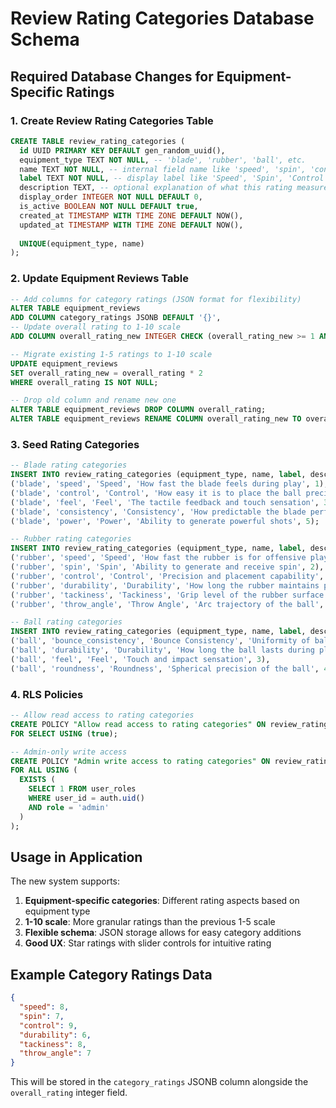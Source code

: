 # Review Rating Categories Database Schema

## Required Database Changes for Equipment-Specific Ratings

### 1. Create Review Rating Categories Table

```sql
CREATE TABLE review_rating_categories (
  id UUID PRIMARY KEY DEFAULT gen_random_uuid(),
  equipment_type TEXT NOT NULL, -- 'blade', 'rubber', 'ball', etc.
  name TEXT NOT NULL, -- internal field name like 'speed', 'spin', 'control'
  label TEXT NOT NULL, -- display label like 'Speed', 'Spin', 'Control'
  description TEXT, -- optional explanation of what this rating measures
  display_order INTEGER NOT NULL DEFAULT 0,
  is_active BOOLEAN NOT NULL DEFAULT true,
  created_at TIMESTAMP WITH TIME ZONE DEFAULT NOW(),
  updated_at TIMESTAMP WITH TIME ZONE DEFAULT NOW(),
  
  UNIQUE(equipment_type, name)
);
```

### 2. Update Equipment Reviews Table

```sql
-- Add columns for category ratings (JSON format for flexibility)
ALTER TABLE equipment_reviews 
ADD COLUMN category_ratings JSONB DEFAULT '{}',
-- Update overall rating to 1-10 scale
ADD COLUMN overall_rating_new INTEGER CHECK (overall_rating_new >= 1 AND overall_rating_new <= 10);

-- Migrate existing 1-5 ratings to 1-10 scale
UPDATE equipment_reviews 
SET overall_rating_new = overall_rating * 2 
WHERE overall_rating IS NOT NULL;

-- Drop old column and rename new one
ALTER TABLE equipment_reviews DROP COLUMN overall_rating;
ALTER TABLE equipment_reviews RENAME COLUMN overall_rating_new TO overall_rating;
```

### 3. Seed Rating Categories

```sql
-- Blade rating categories
INSERT INTO review_rating_categories (equipment_type, name, label, description, display_order) VALUES
('blade', 'speed', 'Speed', 'How fast the blade feels during play', 1),
('blade', 'control', 'Control', 'How easy it is to place the ball precisely', 2),
('blade', 'feel', 'Feel', 'The tactile feedback and touch sensation', 3),
('blade', 'consistency', 'Consistency', 'How predictable the blade performs', 4),
('blade', 'power', 'Power', 'Ability to generate powerful shots', 5);

-- Rubber rating categories  
INSERT INTO review_rating_categories (equipment_type, name, label, description, display_order) VALUES
('rubber', 'speed', 'Speed', 'How fast the rubber is for offensive play', 1),
('rubber', 'spin', 'Spin', 'Ability to generate and receive spin', 2),
('rubber', 'control', 'Control', 'Precision and placement capability', 3),
('rubber', 'durability', 'Durability', 'How long the rubber maintains performance', 4),
('rubber', 'tackiness', 'Tackiness', 'Grip level of the rubber surface', 5),
('rubber', 'throw_angle', 'Throw Angle', 'Arc trajectory of the ball', 6);

-- Ball rating categories
INSERT INTO review_rating_categories (equipment_type, name, label, description, display_order) VALUES
('ball', 'bounce_consistency', 'Bounce Consistency', 'Uniformity of ball bounce', 1),
('ball', 'durability', 'Durability', 'How long the ball lasts during play', 2),
('ball', 'feel', 'Feel', 'Touch and impact sensation', 3),
('ball', 'roundness', 'Roundness', 'Spherical precision of the ball', 4);
```

### 4. RLS Policies

```sql
-- Allow read access to rating categories
CREATE POLICY "Allow read access to rating categories" ON review_rating_categories
FOR SELECT USING (true);

-- Admin-only write access
CREATE POLICY "Admin write access to rating categories" ON review_rating_categories
FOR ALL USING (
  EXISTS (
    SELECT 1 FROM user_roles 
    WHERE user_id = auth.uid() 
    AND role = 'admin'
  )
);
```

## Usage in Application

The new system supports:

1. **Equipment-specific categories**: Different rating aspects based on equipment type
2. **1-10 scale**: More granular ratings than the previous 1-5 scale  
3. **Flexible schema**: JSON storage allows for easy category additions
4. **Good UX**: Star ratings with slider controls for intuitive rating

## Example Category Ratings Data

```json
{
  "speed": 8,
  "spin": 7,
  "control": 9,
  "durability": 6,
  "tackiness": 8,
  "throw_angle": 7
}
```

This will be stored in the `category_ratings` JSONB column alongside the `overall_rating` integer field.